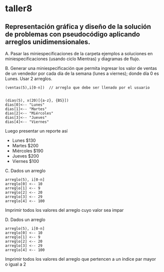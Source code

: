 # taller8
## Representación gráfica y diseño de la solución de problemas con pseudocódigo aplicando arreglos unidimensionales.
A. Pasar las miniespecificaciones de la carpeta ejemplos a soluciones en miniespecificaciones (usando ciclo Mientras) y diagramas de flujo.


B. Generar una miniespecificación que permita ingresar los valor de ventas de un vendedor por cada día de la semana (lunes a viernes); donde día 0 es Lunes. 
Usar 2 arreglos.
```
(ventas(5),i[0-n])  // arreglo que debe ser llenado por el usuario


(dias(5), x(20)[{a-z}, {BS}])
dias[0]<-- "Lunes"
dias[1]<-- "Martes"
dias[2]<-- "Miércoles"
dias[3]<-- "Jueves"
dias[4]<-- "Viernes"
```

Luego presentar un reporte así
- Lunes $130
- Martes $200
- Miércoles $190
- Jueves $200
- Viernes $100

C. Dados un arreglo
```
arreglo(5), i[0-n]
arreglo[0] <-- 10
arreglo[1] <-- 9
arreglo[2] <-- 20
arreglo[3] <-- 29
arreglo[4] <-- 100
```
Imprimir todos los valores del arreglo cuyo valor sea impar

D. Dados un arreglo
```
arreglo(5), i[0-n]
arreglo[0] <-- 10
arreglo[1] <-- 9
arreglo[2] <-- 20
arreglo[3] <-- 29
arreglo[4] <-- 100
```
Imprimir todos los valores del arreglo que pertencen a un índice par mayor o igual a 2


